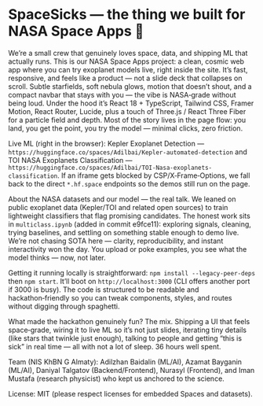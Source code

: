 # SpaceSicks — the thing we built for NASA Space Apps 🚀

We’re a small crew that genuinely loves space, data, and shipping ML that actually runs. This is our NASA Space Apps project: a clean, cosmic web app where you can try exoplanet models live, right inside the site. It’s fast, responsive, and feels like a product — not a slide deck that collapses on scroll. Subtle starfields, soft nebula glows, motion that doesn’t shout, and a compact navbar that stays with you — the vibe is NASA‑grade without being loud. Under the hood it’s React 18 + TypeScript, Tailwind CSS, Framer Motion, React Router, Lucide, plus a touch of Three.js / React Three Fiber for a particle field and depth. Most of the story lives in the page flow: you land, you get the point, you try the model — minimal clicks, zero friction.

Live ML (right in the browser): Kepler Exoplanet Detection — `https://huggingface.co/spaces/Adilbai/Kepler-automated-detection` and TOI NASA Exoplanets Classification — `https://huggingface.co/spaces/Adilbai/TOI-Nasa-exoplanets-classification`. If an iframe gets blocked by CSP/X‑Frame‑Options, we fall back to the direct `*.hf.space` endpoints so the demos still run on the page.

About the NASA datasets and our model — the real talk. We leaned on public exoplanet data (Kepler/TOI and related open sources) to train lightweight classifiers that flag promising candidates. The honest work sits in `multiclass.ipynb` (added in commit e9fce11): exploring signals, cleaning, trying baselines, and settling on something stable enough to demo live. We’re not chasing SOTA here — clarity, reproducibility, and instant interactivity won the day. You upload or poke examples, you see what the model thinks — now, not later.

Getting it running locally is straightforward: `npm install --legacy-peer-deps` then `npm start`. It’ll boot on `http://localhost:3000` (CLI offers another port if 3000 is busy). The code is structured to be readable and hackathon‑friendly so you can tweak components, styles, and routes without digging through spaghetti.

What made the hackathon genuinely fun? The mix. Shipping a UI that feels space‑grade, wiring it to live ML so it’s not just slides, iterating tiny details (like stars that twinkle just enough), talking to people and getting “this is sick” in real time — all with not a lot of sleep. 36 hours well spent.

Team (NIS KhBN G Almaty): Adilzhan Baidalin (ML/AI), Azamat Bayganin (ML/AI), Daniyal Talgatov (Backend/Frontend), Nurasyl (Frontend), and Iman Mustafa (research physicist) who kept us anchored to the science.

License: MIT (please respect licenses for embedded Spaces and datasets).

